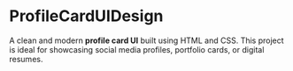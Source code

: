 # ProfileCardUIDesign
A clean and modern **profile card UI** built using HTML and CSS. This project is ideal for showcasing social media profiles, portfolio cards, or digital resumes.

